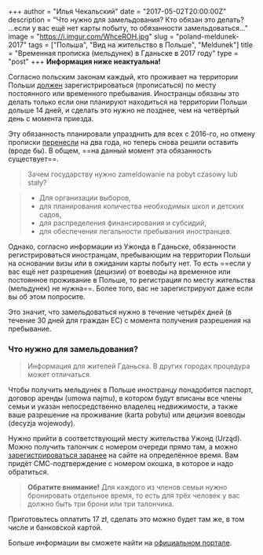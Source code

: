+++
author = "Илья Чекальский"
date = "2017-05-02T20:00:00Z"
description = "Что нужно для замельдования? Кто обязан это делать? ...если у вас ещё нет карты побыту, то обязанности замельдоваться..."
image = "https://i.imgur.com/WhceROH.jpg"
slug = "poland-meldunek-2017"
tags = ["Польша", "Вид на жительство в Польше", "Meldunek"]
title = "Временная прописка (мельдунек) в Гданьске в 2017 году"
type = "post"
+++
**Информация ниже неактуальна!**

Согласно польским законам каждый, кто проживает на территории Польши [должен](https://obywatel.gov.pl/meldunek/obowiazek-meldunkowy-cudzoziemcow) зарегистрироваться (прописаться) по месту постоянного или временного пребывания. Иностранцы обязаны это делать только если они планируют находиться на территории Польши дольше 14 дней, и сделать это нужно не позднее, чем на четвёртый день с момента приезда.

Эту обязанность планировали упразднить для всех с 2016-го, но отмену прописки [перенесли](http://prawo.gazetaprawna.pl/artykuly/883993,sejm-rozpoczyna-prace-nad-przesunieciem-na-2018-r-zniesienia-obowiazku-meldunkowego.html) на два года, но теперь снова решили оставить (вроде бы). В общем, ==на данный момент эта обязанность существует==.

> Зачем государству нужно zameldowanie na pobyt czasowy lub stały?

> * Для организации выборов,
> * для планирования количества необходимых школ и детских садов,
> * для распределения финансирования и субсидий,
> * для обеспечения легальности пребывания иностранцев.

Однако, согласно информации из Ужонда в Гданьске, обязанности регистрироваться иностранцам, пребывающим на территории Польши на основании визы или в ожидании карты побыту нет. То есть ==если у вас ещё нет разрешения (децизии) от воеводы на временное или постоянное проживание в Польше, то регистрация по месту жительства (мельдунек) не нужна==. Более того, вас не зарегистрируют даже если вы об этом попросите.

Это значит, что замельдоваться нужно в течение четырёх дней (в течение 30 дней для граждан ЕС) с момента получения разрешения на пребывание.

### Что нужно для замельдования?

> Информация для жителей Гданьска. В других городах процедура может отличаться.

Чтобы получить мельдунек в Польше иностранцу понадобится паспорт, договор аренды (umowa najmu), в котором будут вписаны все члены семьи и указан непосредственно владелец недвижимости, а также ваше разрешение на проживание (karta pobytu) или децизия воеводы (decyzja wojewody).

Нужно прийти в соответствующий месту жительства Ужонд (Urząd). Можно получить талончик с номером очереди прямо там, а можно [зарегистрироваться заранее](https://ssl.gdansk.pl/rezerwacja) на сайте на определённое время. Вам придёт СМС-подтверждение с номером окошка, в которое и надо обратиться.

> **Обратите внимание!** Для каждого из членов семьи нужно бронировать отдельное время, то есть для трёх человек у вас должно быть три брони или три талончика.

Приготовьтесь оплатить 17 zł, сделать это можно будет там же, в том числе и банковской картой.

Больше информации вы сможете найти на [официальном портале](https://obywatel.gov.pl/meldunek).